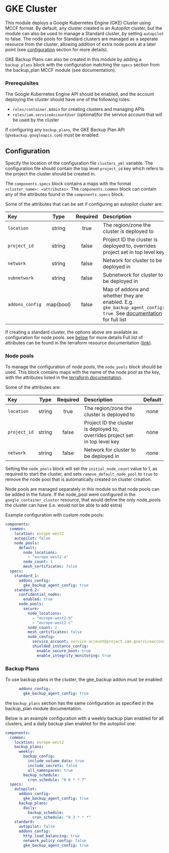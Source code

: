 # GKE Cluster
This module deploys a Google Kubernetes Engine (GKE) Cluster using MCCF format. 
By default, any cluster created is an Autopilot cluster, but the module can also be used to manage a Standard cluster, 
by setting `autopilot` to false. The node pools for Standard clusters are managed as a seperate resource from the cluster, 
allowing addition of extra node pools at a later point (see [configuration](#configuration) section for more details). 

GKE Backup Plans can also be created in this module by adding a `backup_plans` block with the configuration matching 
the `specs` section from the backup_plan MCCF module (see documentation).


### Prerequisites
The Google Kubernetes Engine API should be enabled, and the account deploying the cluster should have one of the 
following roles:
* `roles/container.Admin` for creating clusters and managing APIs
* `roles/iam.serviceAccountUser` (optional)for the service account that will be used by the cluster

If configuring any `backup_plans`, the GKE Backup Plan API (`gkebackup.googleapis.com`) must be enabled.

## Configuration
Specify the location of the configuration file `clusters_yml` variable. 
The configuration file should contain the top level `project_id` key which refers to the 
project the cluster should be created in. 

The `components.specs` block contains a maps with the format `<cluster_name>: <attributes>`.
The `components.common` block can contain any of the attributes found in the `components.specs` block. 

Some of the attributes that can be set if configuring an autopilot cluster are:

| Key                                 |   Type    | Required | Description                                                                                                                                                                                                                                | Default |
|:------------------------------------|:---------:|:--------:|:-------------------------------------------------------------------------------------------------------------------------------------------------------------------------------------------------------------------------------------------|:-------:|
| `location`                          |  string   |   true   | The region/zone the cluster is deployed to                                                                                                                                                                                                 |  none   |
| `project_id`                        |  string   |  false   | Project ID the cluster is deployed to, overrides project set in top level key                                                                                                                                                              |  none   |
| `network`                           |  string   |  false   | Network for cluster to be deployed in                                                                                                                                                                                                      |  none   |
| `subnetwork`                        |  string   |  false   | Subnetwork for cluster to be deployed in                                                                                                                                                                                                   |  none   |
| `addons_config`                     | map(bool) |  false   | Map of addons and whether they are enabled. E.g. `gke_backup_agent_config: true`. See [documentation](https://registry.terraform.io/providers/hashicorp/google/latest/docs/resources/container_cluster#nested_addons_config) for full list |  none   |

If creating a standard cluster, the options above are available as configuration for node pools. see [below](#node-pools) for more details
Full list of attributes can be found in the terraform resource documentation ([link](https://registry.terraform.io/providers/hashicorp/google/latest/docs/resources/container_cluste)).

### Node pools
To manage the configuration of node pools, the `node_pools` block should be used. 
This block contains maps with the name of the node pool as the key, with the attributes listed 
in the [terraform documentation](https://registry.terraform.io/providers/hashicorp/google/latest/docs/resources/container_node_pool#argument-reference).

Some of the attributes are:

| Key                                 |   Type    | Required | Description                                                                                                                                                                                                                                | Default |
|:------------------------------------|:---------:|:--------:|:-------------------------------------------------------------------------------------------------------------------------------------------------------------------------------------------------------------------------------------------|:-------:|
| `location`                          |  string   |   true   | The region/zone the cluster is deployed to                                                                                                                                                                                                 |  none   |
| `project_id`                        |  string   |  false   | Project ID the cluster is deployed to, overrides project set in top level key                                                                                                                                                              |  none   |
| `network`                           |  string   |  false   | Network for cluster to be deployed in                                                                                                                                                                                                      |  none   |

Setting the `node_pools` block will set the `initial_node_count` value to 1, as required to start the cluster, 
and sets `remove_default_node_pool` to `true` to remove the node pool that is automatically created on cluster creation. 

Node pools are managed separately in this module so that node pools can be added in the future. 
If the node_pool were configured in the `google_container_cluster` resource, that would define the only node_pools
the cluster can have (i.e. would not be able to add extra)

Example configuration with custom node pools:
```yaml
components:
  common:
    location: europe-west2
    autopilot: false
    node_pools:
      default:
        node_locations:
          - "europe-west2-a"
        node_count: 1
        mesh_certificates: false
  specs:
    standard_1:
      addons_config:
        gke_backup_agent_config: true
    standard_2:
      confidential_nodes:
        enabled: true
      node_pools:
        secure:
          node_locations:
            - "europe-west2-b"
            - "europe-west2-c"
          node_count: 2
          mesh_certificates: false
          node_config:
            service_account: service-account@project.iam.gserviceaccount.com
            shielded_instance_config:
              enable_secure_boot: true
              enable_integrity_monitoring: true

```


### Backup Plans
To use backup plans in the cluster, the gke_backup addon must be enabled:
```yaml
      addons_config:
        gke_backup_agent_config: true
```
the `backup_plans` section has the same configuration as specified in the backup_plan module documentation.

Below is an example configuration with a weekly backup plan enabled for all clusters, 
and a daily backup plan enabled for the autopilot one:
```yaml
components:
  common:
    location: europe-west2
    backup_plans:
      weekly:
        backup_config:
          include_volume_data: true
          include_secrets: false
          all_namespaces: true
        backup_schedule:
          cron_schedule: "0 0 * * 7"
  specs:
    autopilot:
      addons_config:
        gke_backup_agent_config: true
      backup_plans:
        daily:
          backup_schedule:
            cron_schedule: "0 3 * * *"
    standard:
      autopilot: false
      addons_config:
        http_load_balancing: true
        network_policy_config: false
        gke_backup_agent_config: true


```